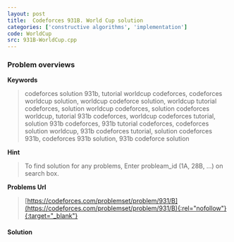 ```yaml
---
layout: post
title:  Codeforces 931B. World Cup solution
categories: ['constructive algorithms', 'implementation']
code: WorldCup
src: 931B-WorldCup.cpp
---
```

### **Problem overviews**

**Keywords**
> codeforces solution 931b, tutorial worldcup codeforces, codeforces worldcup solution, worldcup codeforce solution, worldcup tutorial codeforces, solution worldcup codeforces, solution codeforces worldcup, tutorial 931b codeforces, worldcup codeforces tutorial, solution 931b codeforces, 931b tutorial codeforces, codeforces solution worldcup, 931b codeforces tutorial, solution codeforces 931b, codeforces 931b solution, 931b codeforce solution

**Hint**
> To find solution for any problems, Enter probleam_id (1A, 28B, ...) on search box. 

**Problems Url**
> [https://codeforces.com/problemset/problem/931/B](https://codeforces.com/problemset/problem/931/B){:rel="nofollow"}{:target="_blank"}

#### **Solution**



